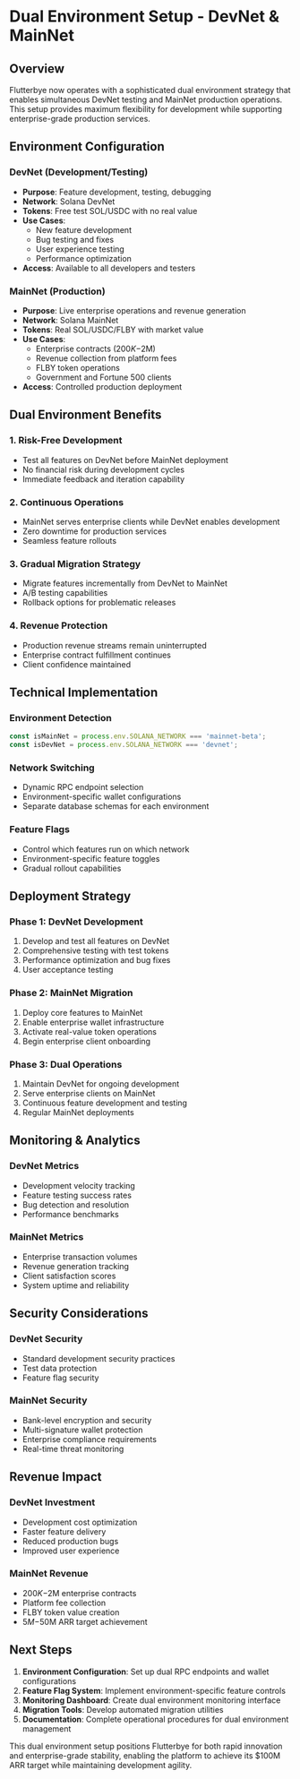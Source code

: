 # Dual Environment Setup - DevNet & MainNet

## Overview
Flutterbye now operates with a sophisticated dual environment strategy that enables simultaneous DevNet testing and MainNet production operations. This setup provides maximum flexibility for development while supporting enterprise-grade production services.

## Environment Configuration

### DevNet (Development/Testing)
- **Purpose**: Feature development, testing, debugging
- **Network**: Solana DevNet
- **Tokens**: Free test SOL/USDC with no real value
- **Use Cases**: 
  - New feature development
  - Bug testing and fixes
  - User experience testing
  - Performance optimization
- **Access**: Available to all developers and testers

### MainNet (Production)
- **Purpose**: Live enterprise operations and revenue generation
- **Network**: Solana MainNet
- **Tokens**: Real SOL/USDC/FLBY with market value
- **Use Cases**:
  - Enterprise contracts ($200K-$2M)
  - Revenue collection from platform fees
  - FLBY token operations
  - Government and Fortune 500 clients
- **Access**: Controlled production deployment

## Dual Environment Benefits

### 1. Risk-Free Development
- Test all features on DevNet before MainNet deployment
- No financial risk during development cycles
- Immediate feedback and iteration capability

### 2. Continuous Operations
- MainNet serves enterprise clients while DevNet enables development
- Zero downtime for production services
- Seamless feature rollouts

### 3. Gradual Migration Strategy
- Migrate features incrementally from DevNet to MainNet
- A/B testing capabilities
- Rollback options for problematic releases

### 4. Revenue Protection
- Production revenue streams remain uninterrupted
- Enterprise contract fulfillment continues
- Client confidence maintained

## Technical Implementation

### Environment Detection
```typescript
const isMainNet = process.env.SOLANA_NETWORK === 'mainnet-beta';
const isDevNet = process.env.SOLANA_NETWORK === 'devnet';
```

### Network Switching
- Dynamic RPC endpoint selection
- Environment-specific wallet configurations
- Separate database schemas for each environment

### Feature Flags
- Control which features run on which network
- Environment-specific feature toggles
- Gradual rollout capabilities

## Deployment Strategy

### Phase 1: DevNet Development
1. Develop and test all features on DevNet
2. Comprehensive testing with test tokens
3. Performance optimization and bug fixes
4. User acceptance testing

### Phase 2: MainNet Migration
1. Deploy core features to MainNet
2. Enable enterprise wallet infrastructure
3. Activate real-value token operations
4. Begin enterprise client onboarding

### Phase 3: Dual Operations
1. Maintain DevNet for ongoing development
2. Serve enterprise clients on MainNet
3. Continuous feature development and testing
4. Regular MainNet deployments

## Monitoring & Analytics

### DevNet Metrics
- Development velocity tracking
- Feature testing success rates
- Bug detection and resolution
- Performance benchmarks

### MainNet Metrics
- Enterprise transaction volumes
- Revenue generation tracking
- Client satisfaction scores
- System uptime and reliability

## Security Considerations

### DevNet Security
- Standard development security practices
- Test data protection
- Feature flag security

### MainNet Security
- Bank-level encryption and security
- Multi-signature wallet protection
- Enterprise compliance requirements
- Real-time threat monitoring

## Revenue Impact

### DevNet Investment
- Development cost optimization
- Faster feature delivery
- Reduced production bugs
- Improved user experience

### MainNet Revenue
- $200K-$2M enterprise contracts
- Platform fee collection
- FLBY token value creation
- $5M-$50M ARR target achievement

## Next Steps

1. **Environment Configuration**: Set up dual RPC endpoints and wallet configurations
2. **Feature Flag System**: Implement environment-specific feature controls
3. **Monitoring Dashboard**: Create dual environment monitoring interface
4. **Migration Tools**: Develop automated migration utilities
5. **Documentation**: Complete operational procedures for dual environment management

This dual environment setup positions Flutterbye for both rapid innovation and enterprise-grade stability, enabling the platform to achieve its $100M ARR target while maintaining development agility.